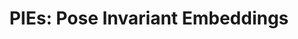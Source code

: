 ---
id:             2019-pies
title:          "PIEs: Pose Invariant Embeddings"
authors:        Chih-Hui Ho, <b>Pedro Morgado</b>, Amir Persekian and Nuno Vasconcelos
venue:          IEEE/CVF Conf. on Computer Vision and Pattern Recognition (CVPR), Long Beach, CA, 2019.
year:           "2019-06"
thumbnail:      assets/publications/2019-pies/thumbnail.jpg
links:
    pdf:        assets/publications/2019-pies/paper.pdf
    paper:      https://openaccess.thecvf.com/content_CVPR_2019/papers/Ho_PIEs_Pose_Invariant_Embeddings_CVPR_2019_paper.pdf
    suppl:      http://www.svcl.ucsd.edu/projects/OOWL/CVPR2019_PIE/supp.pdf
    code:       https://github.com/chihhuiho/PIE_pose_invariant_embedding
    data:       https://drive.google.com/file/d/1AAO-Wn6mfIAUN8AcfVoT731XObisVqNV/view?usp=sharing
    website:    http://www.svcl.ucsd.edu/projects/OOWL/CVPR2019_PIE.html
    bibtex:     assets/publications/2019-pies/ref.txt
---